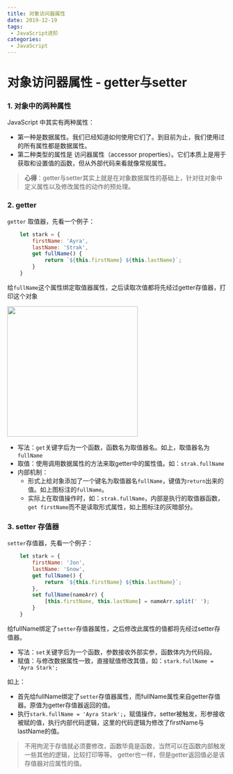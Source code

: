 ```yaml
---
title: 对象访问器属性
date: 2019-12-19
tags:
 - JavaScript进阶
categories: 
 - JavaScript
---
```


# 对象访问器属性 - getter与setter
<!-- **1. 对象中的两种属性** -->
### 1. 对象中的两种属性
JavaScript 中其实有两种属性：
- 第一种是数据属性。我们已经知道如何使用它们了。到目前为止，我们使用过的所有属性都是数据属性。
- 第二种类型的属性是 访问器属性（accessor properties）。它们本质上是用于获取和设置值的函数，但从外部代码来看就像常规属性。
>**心得**：getter与setter其实上就是在对象数据属性的基础上，针对往对象中定义属性以及修改属性的动作的预处理。

### 2. getter
`getter` 取值器，先看一个例子：
```JavaScript {.line-numbers}
    let stark = {
        firstName: 'Ayra',
        lastName: 'Strak',
        get fullName() {
            return `${this.firstName} ${this.lastName}`;
        }
    }
```
给`fullName`这个属性绑定取值器属性，之后读取次值都将先经过getter存值器，打印这个对象
<div align="left">
    <img src="https://cdn.jsdelivr.net/gh/Au-c/PicGo@main/notes/markdownPic/20201031172018.png" width="300"></img>
</div>

- 写法：`get`关键字后为一个函数，函数名为取值器名。如上，取值器名为`fullName`
- 取值：使用调用数据属性的方法来取getter中的属性值。如：`strak.fullName`
- 内部机制：
    - 形式上给对象添加了一个键名为取值器名`fullName`，键值为`return`出来的值。如上图标注的`fullName`。
    - 实际上在取值操作时，如：`strak.fullName`，内部是执行的取值器函数，`get firstName`而不是读取形式属性，如上图标注的灰暗部分。

### 3. setter 存值器

`setter`存值器，先看一个例子：

```JavaScript {.line-numbers}
    let stark = {
        firstName: 'Jon',
        lastName: 'Snow',
        get fullName() {
            return `${this.firstName} ${this.lastName}`;
        },
        set fullName(nameArr) {
            [this.firstName, this.lastName] = nameArr.split(' ');
        }
    }
```
给fullName绑定了`setter`存值器属性，之后修改此属性的值都将先经过setter存值器。
- 写法：`set`关键字后为一个函数，参数接收外部实参，函数体内为代码段。
- 赋值：与修改数据属性一致，直接赋值修改其值，如：`stark.fullName = 'Ayra Stark';`

如上：

- 首先给fullName绑定了`setter`存值器属性，而fullName属性来自getter存值器。原值为getter存值器返回的值。
- 执行`stark.fullName = 'Ayra Stark';`，赋值操作，setter被触发，形参接收被赋的值，执行内部代码逻辑，这里的代码逻辑为修改了firstName与lastName的值。
>不用拘泥于存值就必须要修改，函数毕竟是函数，当然可以在函数内部触发一些其他的逻辑，比较打印等等。
>getter也一样，但是getter返回值必是该存值器对应属性的值。